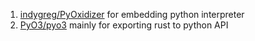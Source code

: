  1. [indygreg/PyOxidizer](https://github.com/indygreg/PyOxidizer) for embedding python interpreter
 2. [PyO3/pyo3](https://github.com/PyO3/pyo3) mainly for exporting rust to python API
